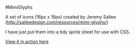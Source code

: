 #MimiGlyphs

A set of icons (16px x 16px) created by Jeremy Sallee (http://salleedesign.com/resources/mimi-glyphs/)

I have just put them into a tidy sprite sheet for use with CSS.

[View it in action here](http://martinblackburn.github.com/MimiGlyphs/)